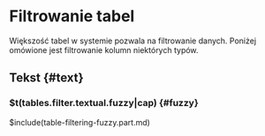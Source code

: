 # Filtrowanie tabel

Większość tabel w systemie pozwala na filtrowanie danych. Poniżej omówione jest filtrowanie kolumn niektórych typów.

## Tekst {#text}

### $t(tables.filter.textual.fuzzy|cap) {#fuzzy}

$include(table-filtering-fuzzy.part.md)

